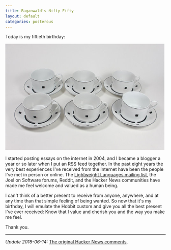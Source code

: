 ```yaml
---
title: Raganwald's Nifty Fifty
layout: default
categories: posterous
---
```


Today is my fiftieth birthday:

![Cups](/assets/images/posterous/url_jpg_scaled_501.jpg)

I started posting essays on the internet in 2004, and I became a blogger a year or so later when I put an RSS feed together. In the past eight years the very best experiences I've received from the Internet have been the people I've met in person or online. The [Lightweight Languages mailing list](http://people.csail.mit.edu/gregs/ll1-discuss-archive-html/threads.html), the Joel on Software forums, Reddit, and the Hacker News communities have made me feel welcome and valued as a human being.

I can't think of a better present to receive from anyone, anywhere, and at any time than that simple feeling of being wanted. So now that it's my birthday, I will emulate the Hobbit custom and give you all the best present I've ever received: Know that I value and cherish you and the way you make me feel.

Thank you.

---

*Update 2018-06-14:* [The original Hacker News comments](https://news.ycombinator.com/item?id=4111519).
